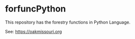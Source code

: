 # forfuncPython

This repository has the forestry functions in Python Language.

See: https://oakmissouri.org
